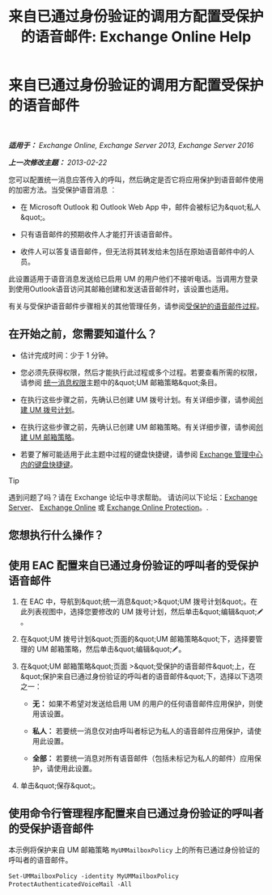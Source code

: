 ﻿---
title: '来自已通过身份验证的调用方配置受保护的语音邮件: Exchange Online Help'
TOCTitle: 来自已通过身份验证的调用方配置受保护的语音邮件
ms:assetid: f69e94a7-9768-4445-9ded-e78d732bd623
ms:mtpsurl: https://technet.microsoft.com/zh-cn/library/Ee423560(v=EXCHG.150)
ms:contentKeyID: 52061449
ms.date: 05/23/2018
mtps_version: v=EXCHG.150
ms.translationtype: MT
---

# 来自已通过身份验证的调用方配置受保护的语音邮件

 

_**适用于：** Exchange Online, Exchange Server 2013, Exchange Server 2016_

_**上一次修改主题：** 2013-02-22_

您可以配置统一消息应答传入的呼叫，然后确定是否它将应用保护到语音邮件使用的加密方法。当受保护语音消息 ︰

  - 在 Microsoft Outlook 和 Outlook Web App 中，邮件会被标记为\&quot;私人\&quot;。

  - 只有语音邮件的预期收件人才能打开该语音邮件。

  - 收件人可以答复语音邮件，但无法将其转发给未包括在原始语音邮件中的人员。

此设置适用于语音消息发送给已启用 UM 的用户他们不接听电话。当调用方登录到使用Outlook语音访问其邮箱创建和发送语音邮件时，该设置也适用。

有关与受保护语音邮件步骤相关的其他管理任务，请参阅[受保护的语音邮件过程](protected-voice-mail-procedures-exchange-2013-help.md)。

## 在开始之前，您需要知道什么？

  - 估计完成时间：少于 1 分钟。

  - 您必须先获得权限，然后才能执行此过程或多个过程。若要查看所需的权限，请参阅 [统一消息权限](unified-messaging-permissions-exchange-2013-help.md)主题中的\&quot;UM 邮箱策略\&quot;条目。

  - 在执行这些步骤之前，先确认已创建 UM 拨号计划。有关详细步骤，请参阅[创建 UM 拨号计划](create-a-um-dial-plan-exchange-2013-help.md)。

  - 在执行这些步骤之前，先确认已创建 UM 邮箱策略。有关详细步骤，请参阅[创建 UM 邮箱策略](create-a-um-mailbox-policy-exchange-2013-help.md)。

  - 若要了解可能适用于此主题中过程的键盘快捷键，请参阅 [Exchange 管理中心内的键盘快捷键](keyboard-shortcuts-in-the-exchange-admin-center-exchange-online-protection-help.md)。

> [!tip]
> 遇到问题了吗？请在 Exchange 论坛中寻求帮助。 请访问以下论坛：<a href="https://go.microsoft.com/fwlink/p/?linkid=60612">Exchange Server</a>、 <a href="https://go.microsoft.com/fwlink/p/?linkid=267542">Exchange Online</a> 或 <a href="https://go.microsoft.com/fwlink/p/?linkid=285351">Exchange Online Protection</a>。.


## 您想执行什么操作？

## 使用 EAC 配置来自已通过身份验证的呼叫者的受保护语音邮件

1.  在 EAC 中，导航到\&quot;统一消息\&quot;\>\&quot;UM 拨号计划\&quot;。在此列表视图中，选择您要修改的 UM 拨号计划，然后单击\&quot;编辑\&quot;![编辑图标](images/Bb124582.6f53ccb2-1f13-4c02-bea0-30690e6ea71d(EXCHG.150).gif "编辑图标")。

2.  在\&quot;UM 拨号计划\&quot;页面的\&quot;UM 邮箱策略\&quot;下，选择要管理的 UM 邮箱策略，然后单击\&quot;编辑\&quot;![编辑图标](images/Bb124582.6f53ccb2-1f13-4c02-bea0-30690e6ea71d(EXCHG.150).gif "编辑图标")。

3.  在\&quot;UM 邮箱策略\&quot;页面 \>\&quot;受保护的语音邮件\&quot;上，在\&quot;保护来自已通过身份验证的呼叫者的语音邮件\&quot;下，选择以下选项之一：
    
      - **无：** 如果不希望对发送给启用 UM 的用户的任何语音邮件应用保护，则使用该设置。
    
      - **私人：** 若要统一消息仅对由呼叫者标记为私人的语音邮件应用保护，请使用此设置。
    
      - **全部：** 若要统一消息对所有语音邮件（包括未标记为私人的邮件）应用保护，请使用此设置。

4.  单击\&quot;保存\&quot;。

## 使用命令行管理程序配置来自已通过身份验证的呼叫者的受保护语音邮件

本示例将保护来自 UM 邮箱策略 `MyUMMailboxPolicy` 上的所有已通过身份验证的呼叫者的语音邮件。

    Set-UMMailboxPolicy -identity MyUMMailboxPolicy ProtectAuthenticatedVoiceMail -All

